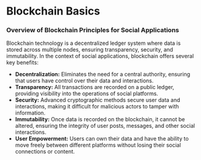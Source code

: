 # Blockchain Basics

### Overview of Blockchain Principles for Social Applications

Blockchain technology is a decentralized ledger system where data is stored across multiple nodes, ensuring transparency, security, and immutability. In the context of social applications, blockchain offers several key benefits:

- **Decentralization:** Eliminates the need for a central authority, ensuring that users have control over their data and interactions.
- **Transparency:** All transactions are recorded on a public ledger, providing visibility into the operations of social platforms.
- **Security:** Advanced cryptographic methods secure user data and interactions, making it difficult for malicious actors to tamper with information.
- **Immutability:** Once data is recorded on the blockchain, it cannot be altered, ensuring the integrity of user posts, messages, and other social interactions.
- **User Empowerment:** Users can own their data and have the ability to move freely between different platforms without losing their social connections or content.
